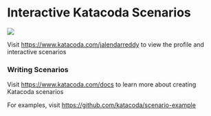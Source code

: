 # Interactive Katacoda Scenarios

[![](http://shields.katacoda.com/katacoda/jalendarreddy/count.svg)](https://www.katacoda.com/jalendarreddy "Get your profile on Katacoda.com")

Visit https://www.katacoda.com/jalendarreddy to view the profile and interactive scenarios

### Writing Scenarios
Visit https://www.katacoda.com/docs to learn more about creating Katacoda scenarios

For examples, visit https://github.com/katacoda/scenario-example
